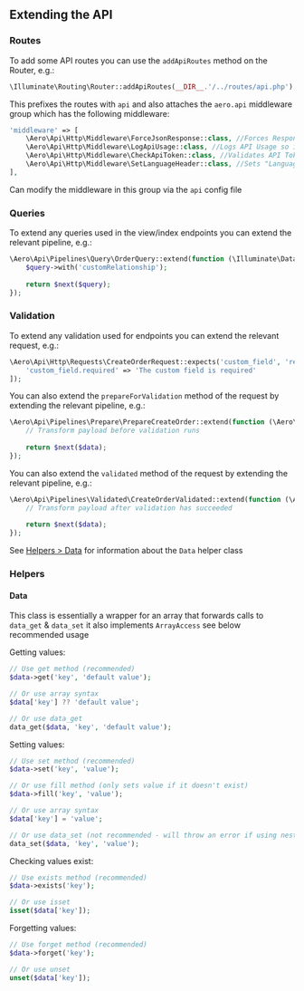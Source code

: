 ## Extending the API

### Routes

To add some API routes you can use the `addApiRoutes` method on the Router, e.g.:

```php
\Illuminate\Routing\Router::addApiRoutes(__DIR__.'/../routes/api.php');
```

This prefixes the routes with `api` and also attaches the `aero.api` middleware group which has the following middleware:

```php
'middleware' => [
    \Aero\Api\Http\Middleware\ForceJsonResponse::class, //Forces Response to be JSON instead of HTML
    \Aero\Api\Http\Middleware\LogApiUsage::class, //Logs API Usage so it can be viewed in Admin
    \Aero\Api\Http\Middleware\CheckApiToken::class, //Validates API Token 
    \Aero\Api\Http\Middleware\SetLanguageHeader::class, //Sets "Language" Header used for Translations
],
```

Can modify the middleware in this group via the `api` config file

### Queries

To extend any queries used in the view/index endpoints you can extend the relevant pipeline, e.g.:

```php
\Aero\Api\Pipelines\Query\OrderQuery::extend(function (\Illuminate\Database\Eloquent\Builder $query, $next) {
    $query->with('customRelationship');
    
    return $next($query);
});
```

### Validation

To extend any validation used for endpoints you can extend the relevant request, e.g.:

```php
\Aero\Api\Http\Requests\CreateOrderRequest::expects('custom_field', 'required|string', [
    'custom_field.required' => 'The custom field is required'
]);
```

You can also extend the `prepareForValidation` method of the request by extending the relevant pipeline, e.g.:

```php
\Aero\Api\Pipelines\Prepare\PrepareCreateOrder::extend(function (\Aero\Api\Helpers\Data $data, $next) {
    // Transform payload before validation runs
    
    return $next($data);
});
```

You can also extend the `validated` method of the request by extending the relevant pipeline, e.g.:

```php
\Aero\Api\Pipelines\Validated\CreateOrderValidated::extend(function (\Aero\Api\Helpers\Data $data, $next) {
    // Transform payload after validation has succeeded
    
    return $next($data);
});
```

See [Helpers > Data](#data) for information about the `Data` helper class

### Helpers

#### Data

This class is essentially a wrapper for an array that forwards calls to `data_get` & `data_set` it also implements `ArrayAccess` see below recommended usage

Getting values:

```php
// Use get method (recommended)
$data->get('key', 'default value');

// Or use array syntax
$data['key'] ?? 'default value';

// Or use data_get
data_get($data, 'key', 'default value');
```

Setting values:

```php
// Use set method (recommended)
$data->set('key', 'value');

// Or use fill method (only sets value if it doesn't exist)
$data->fill('key', 'value');

// Or use array syntax
$data['key'] = 'value';

// Or use data_set (not recommended - will throw an error if using nested keys, e.g. 'key.child')
data_set($data, 'key', 'value');
```

Checking values exist:

```php
// Use exists method (recommended)
$data->exists('key');

// Or use isset
isset($data['key']);
```

Forgetting values:

```php
// Use forget method (recommended)
$data->forget('key');

// Or use unset
unset($data['key']);
```



